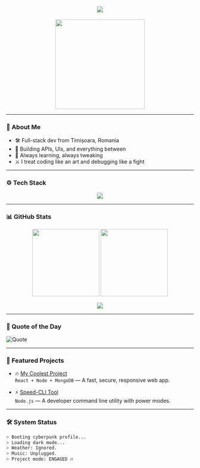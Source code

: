 <h1 align="center">
  <img src="https://readme-typing-svg.herokuapp.com?font=Fira+Code&size=28&pause=1000&color=00F7FF&center=true&vCenter=true&width=435&lines=Hey+there%2C+I'm+mrarmas02.;Cyberpunk+Full-stack+Developer.;Coding+in+night+mode+only.;Deploying+dreams+in+real-time.">
</h1>

<p align="center">
  <img src="https://media.giphy.com/media/f3iwJFOVOwuy7K6FFw/giphy.gif" width="240" />
</p>

---

### 🧠 About Me

- 🛠 Full-stack dev from Timișoara, Romania  
- 🚀 Building APIs, UIs, and everything between  
- 🧪 Always learning, always tweaking  
- ⚔️ I treat coding like an art and debugging like a fight

---

### ⚙️ Tech Stack

<p align="center">
  <img src="https://skillicons.dev/icons?i=js,ts,react,nextjs,nodejs,express,python,mongodb,postgres,docker,linux,git,vscode&perline=8" />
</p>

---

### 📊 GitHub Stats

<p align="center">
  <img src="https://github-readme-stats.vercel.app/api?username=mrarmas02&show_icons=true&theme=tokyonight&hide_border=true&count_private=true" height="180" />
  <img src="https://github-readme-stats.vercel.app/api/top-langs/?username=mrarmas02&layout=compact&theme=tokyonight&hide_border=true" height="180" />
</p>

<p align="center">
  <img src="https://github-readme-streak-stats.herokuapp.com?user=mrarmas02&theme=tokyonight&hide_border=true" />
</p>

---

### 📜 Quote of the Day

![Quote](https://quotes-github-readme.vercel.app/api?type=horizontal&theme=radical)

---

### 🚀 Featured Projects

- 🔥 [My Coolest Project](https://github.com/mrarmas02/my-coolest-project)  
  `React + Node + MongoDB` — A fast, secure, responsive web app.

- ⚡ [Speed-CLI Tool](https://github.com/mrarmas02/speed-cli)  
  `Node.js` — A developer command line utility with power modes.

---

### 🛠️ System Status

```bash
> Booting cyberpunk profile...
> Loading dark mode...
> Weather: Ignored.
> Music: Unplugged.
> Project mode: ENGAGED 🔥
